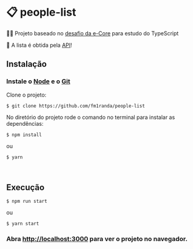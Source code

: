 # 📋 people-list

👩‍💻 Projeto baseado no [desafio da e-Core](http://github.com/fm1randa/desafio-ecore) para estudo do TypeScript

🎲 A lista é obtida pela [API](http://github.com/fm1randa/people-list-api)!

## Instalação

### Instale o [Node](https://nodejs.org/en/download/) e o [Git](https://git-scm.com/downloads)

Clone o projeto:

```console
$ git clone https://github.com/fm1randa/people-list
```

No diretório do projeto rode o comando no terminal para instalar as dependências:

```console
$ npm install
```

ou

```console
$ yarn
```

<br>

## Execução

```console
$ npm run start
```

ou

```console
$ yarn start
```

### Abra [http://localhost:3000](http://localhost:3000) para ver o projeto no navegador.
